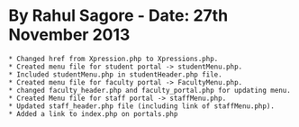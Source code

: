By Rahul Sagore - Date: 27th November 2013 
==========================================

	* Changed href from Xpression.php to Xpressions.php.
	* Created menu file for student portal -> studentMenu.php.
	* Included studentMenu.php in studentHeader.php file.
	* Created menu file for faculty portal -> FacultyMenu.php.
	* changed faculty_header.php and faculty_portal.php for updating menu.
	* Created Menu file for staff portal -> staffMenu.php.
	* Updated staff_header.php file (including link of staffMenu.php).
	* Added a link to index.php on portals.php